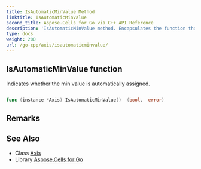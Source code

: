 ```yaml
---
title: IsAutomaticMinValue Method 
linktitle: IsAutomaticMinValue
second_title: Aspose.Cells for Go via C++ API Reference
description: 'IsAutomaticMinValue method. Encapsulates the function that represents isautomaticminvalue in Go.'
type: docs
weight: 200
url: /go-cpp/axis/isautomaticminvalue/
---
```


## IsAutomaticMinValue function

Indicates whether the min value is automatically assigned.

```go

func (instance *Axis) IsAutomaticMinValue()  (bool,  error) 

```

## Remarks


## See Also

* Class [Axis](../)
* Library [Aspose.Cells for Go](../../)
